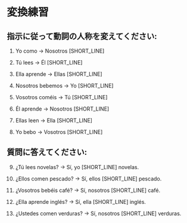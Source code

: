 # 変換練習

## 指示に従って動詞の人称を変えてください:

1. Yo como → Nosotros [SHORT_LINE]

2. Tú lees → Él [SHORT_LINE]

3. Ella aprende → Ellas [SHORT_LINE]

4. Nosotros bebemos → Yo [SHORT_LINE]

5. Vosotros coméis → Tú [SHORT_LINE]

6. Él aprende → Nosotros [SHORT_LINE]

7. Ellas leen → Ella [SHORT_LINE]

8. Yo bebo → Vosotros [SHORT_LINE]

## 質問に答えてください:

9. ¿Tú lees novelas? → Sí, yo [SHORT_LINE] novelas.

10. ¿Ellos comen pescado? → Sí, ellos [SHORT_LINE] pescado.

11. ¿Vosotros bebéis café? → Sí, nosotros [SHORT_LINE] café.

12. ¿Ella aprende inglés? → Sí, ella [SHORT_LINE] inglés.

13. ¿Ustedes comen verduras? → Sí, nosotros [SHORT_LINE] verduras.